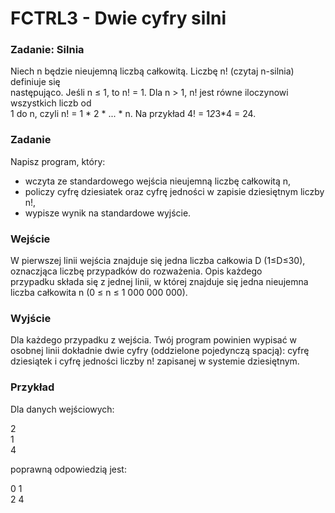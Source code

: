 # FCTRL3 - Dwie cyfry silni

### Zadanie: Silnia

Niech n będzie nieujemną liczbą całkowitą. Liczbę n! (czytaj n-silnia) definiuje się  
następująco. Jeśli n ≤ 1, to n! = 1. Dla n > 1, n! jest równe iloczynowi wszystkich liczb od  
1 do n, czyli n! = 1 * 2 * ... * n. Na przykład 4! = 1*2*3*4 = 24.

### Zadanie  
Napisz program, który:  
* wczyta ze standardowego wejścia nieujemną liczbę całkowitą n,
* policzy cyfrę dziesiatek oraz cyfrę jedności w zapisie dziesiętnym liczby n!,
* wypisze wynik na standardowe wyjście.

### Wejście  
W pierwszej linii wejścia znajduje się jedna liczba całkowia D (1≤D≤30), oznaczjąca liczbę przypadków do rozważenia. Opis każdego  
przypadku składa się z jednej linii, w której znajduje się jedna nieujemna liczba całkowita n (0 ≤ n ≤ 1 000 000 000).

### Wyjście  
Dla każdego przypadku z wejścia. Twój program powinien wypisać w osobnej linii dokładnie dwie cyfry (oddzielone pojedynczą spacją): cyfrę dziesiątek i cyfrę jedności liczby n! zapisanej w systemie dziesiętnym.

### Przykład  
Dla danych wejściowych:

2  
1  
4  

poprawną odpowiedzią jest:

0 1  
2 4

